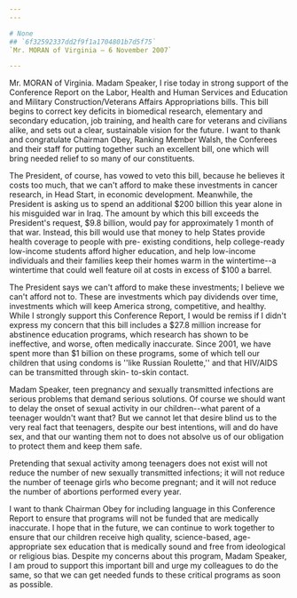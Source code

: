 ```yaml
---
---

# None
## `6f32592337dd2f9f1a1704801b7d5f75`
`Mr. MORAN of Virginia — 6 November 2007`

---
```



Mr. MORAN of Virginia. Madam Speaker, I rise today in strong support 
of the Conference Report on the Labor, Health and Human Services and 
Education and Military Construction/Veterans Affairs Appropriations 
bills. This bill begins to correct key deficits in biomedical research, 
elementary and secondary education, job training, and health care for 
veterans and civilians alike, and sets out a clear, sustainable vision 
for the future. I want to thank and congratulate Chairman Obey, Ranking 
Member Walsh, the Conferees and their staff for putting together such 
an excellent bill, one which will bring needed relief to so many of our 
constituents.

The President, of course, has vowed to veto this bill, because he 
believes it costs too much, that we can't afford to make these 
investments in cancer research, in Head Start, in economic development. 
Meanwhile, the President is asking us to spend an additional $200 
billion this year alone in his misguided war in Iraq. The amount by 
which this bill exceeds the President's request, $9.8 billion, would 
pay for approximately 1 month of that war. Instead, this bill would use 
that money to help States provide health coverage to people with pre-
existing conditions, help college-ready low-income students afford 
higher education, and help low-income individuals and their families 
keep their homes warm in the wintertime--a wintertime that could well 
feature oil at costs in excess of $100 a barrel.

The President says we can't afford to make these investments; I 
believe we can't afford not to. These are investments which pay 
dividends over time, investments which will keep America strong, 
competitive, and healthy. While I strongly support this Conference 
Report, I would be remiss if I didn't express my concern that this bill 
includes a $27.8 million increase for abstinence education programs, 
which research has shown to be ineffective, and worse, often medically 
inaccurate. Since 2001, we have spent more than $1 billion on these 
programs, some of which tell our children that using condoms is ''like 
Russian Roulette,'' and that HIV/AIDS can be transmitted through skin-
to-skin contact.

Madam Speaker, teen pregnancy and sexually transmitted infections are 
serious problems that demand serious solutions. Of course we should 
want to delay the onset of sexual activity in our children--what parent 
of a teenager wouldn't want that? But we cannot let that desire blind 
us to the very real fact that teenagers, despite our best intentions, 
will and do have sex, and that our wanting them not to does not absolve 
us of our obligation to protect them and keep them safe.

Pretending that sexual activity among teenagers does not exist will 
not reduce the number of new sexually transmitted infections; it will 
not reduce the number of teenage girls who become pregnant; and it will 
not reduce the number of abortions performed every year.

I want to thank Chairman Obey for including language in this 
Conference Report to ensure that programs will not be funded that are 
medically inaccurate. I hope that in the future, we can continue to 
work together to ensure that our children receive high quality, 
science-based, age-appropriate sex education that is medically sound 
and free from ideological or religious bias. Despite my concerns about 
this program, Madam Speaker, I am proud to support this important bill 
and urge my colleagues to do the same, so that we can get needed funds 
to these critical programs as soon as possible.